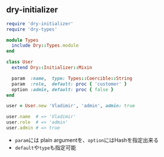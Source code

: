 ## dry-initializer

```ruby
require 'dry-initializer'
require 'dry-types'

module Types
  include Dry::Types.module
end

class User
  extend Dry::Initializer::Mixin

  param  :name,  type: Types::Coercible::String
  param  :role,  default: proc { 'customer' }
  option :admin, default: proc { false }
end

user = User.new 'Vladimir', 'admin', admin: true

user.name  # => 'Vladimir'
user.role  # => 'admin'
user.admin # => true
```
* `param`には plain argumentを、`option`にはHashを指定出来る
* `default`や`type`も指定可能
